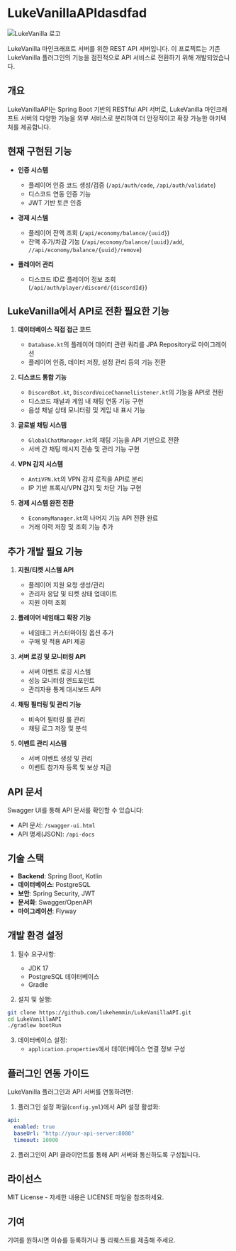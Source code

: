 # LukeVanillaAPIdasdfad

![LukeVanilla 로고](https://cdn.discordapp.com/attachments/1266886234907611159/1308189328970743858/29b804970c9d735c.png?ex=6775ba41&is=677468c1&hm=29b0d34074ec1cacbd59ff78b83458d5620c11b9f63dcb5403ed0360002da674&)

LukeVanilla 마인크래프트 서버를 위한 REST API 서버입니다. 이 프로젝트는 기존 LukeVanilla 플러그인의 기능을 점진적으로 API 서비스로 전환하기 위해 개발되었습니다.

## 개요

LukeVanillaAPI는 Spring Boot 기반의 RESTful API 서버로, LukeVanilla 마인크래프트 서버의 다양한 기능을 외부 서비스로 분리하여 더 안정적이고 확장 가능한 아키텍처를 제공합니다.

## 현재 구현된 기능

- **인증 시스템**
  - 플레이어 인증 코드 생성/검증 (`/api/auth/code`, `/api/auth/validate`)
  - 디스코드 연동 인증 기능
  - JWT 기반 토큰 인증

- **경제 시스템**
  - 플레이어 잔액 조회 (`/api/economy/balance/{uuid}`)
  - 잔액 추가/차감 기능 (`/api/economy/balance/{uuid}/add`, `//api/economy/balance/{uuid}/remove`)

- **플레이어 관리**
  - 디스코드 ID로 플레이어 정보 조회 (`/api/auth/player/discord/{discordId}`)

## LukeVanilla에서 API로 전환 필요한 기능

1. **데이터베이스 직접 접근 코드**
   - `Database.kt`의 플레이어 데이터 관련 쿼리를 JPA Repository로 마이그레이션
   - 플레이어 인증, 데이터 저장, 설정 관리 등의 기능 전환

2. **디스코드 통합 기능**
   - `DiscordBot.kt`, `DiscordVoiceChannelListener.kt`의 기능을 API로 전환
   - 디스코드 채널과 게임 내 채팅 연동 기능 구현
   - 음성 채널 상태 모니터링 및 게임 내 표시 기능

3. **글로벌 채팅 시스템**
   - `GlobalChatManager.kt`의 채팅 기능을 API 기반으로 전환
   - 서버 간 채팅 메시지 전송 및 관리 기능 구현

4. **VPN 감지 시스템**
   - `AntiVPN.kt`의 VPN 감지 로직을 API로 분리
   - IP 기반 프록시/VPN 감지 및 차단 기능 구현

5. **경제 시스템 완전 전환**
   - `EconomyManager.kt`의 나머지 기능 API 전환 완료
   - 거래 이력 저장 및 조회 기능 추가

## 추가 개발 필요 기능

1. **지원/티켓 시스템 API**
   - 플레이어 지원 요청 생성/관리
   - 관리자 응답 및 티켓 상태 업데이트
   - 지원 이력 조회

2. **플레이어 네임태그 확장 기능**
   - 네임태그 커스터마이징 옵션 추가
   - 구매 및 적용 API 제공

3. **서버 로깅 및 모니터링 API**
   - 서버 이벤트 로깅 시스템
   - 성능 모니터링 엔드포인트
   - 관리자용 통계 대시보드 API

4. **채팅 필터링 및 관리 기능**
   - 비속어 필터링 룰 관리
   - 채팅 로그 저장 및 분석

5. **이벤트 관리 시스템**
   - 서버 이벤트 생성 및 관리
   - 이벤트 참가자 등록 및 보상 지급

## API 문서

Swagger UI를 통해 API 문서를 확인할 수 있습니다:
- API 문서: `/swagger-ui.html`
- API 명세(JSON): `/api-docs`

## 기술 스택

- **Backend**: Spring Boot, Kotlin
- **데이터베이스**: PostgreSQL
- **보안**: Spring Security, JWT
- **문서화**: Swagger/OpenAPI
- **마이그레이션**: Flyway

## 개발 환경 설정

1. 필수 요구사항:
   - JDK 17
   - PostgreSQL 데이터베이스
   - Gradle

2. 설치 및 실행:
```bash
git clone https://github.com/lukehemmin/LukeVanillaAPI.git
cd LukeVanillaAPI
./gradlew bootRun
```

3. 데이터베이스 설정:
   - `application.properties`에서 데이터베이스 연결 정보 구성

## 플러그인 연동 가이드

LukeVanilla 플러그인과 API 서버를 연동하려면:

1. 플러그인 설정 파일(`config.yml`)에서 API 설정 활성화:
```yaml
api:
  enabled: true
  baseUrl: "http://your-api-server:8080"
  timeout: 10000
```

2. 플러그인이 API 클라이언트를 통해 API 서버와 통신하도록 구성됩니다.

## 라이선스

MIT License - 자세한 내용은 LICENSE 파일을 참조하세요.

## 기여

기여를 원하시면 이슈를 등록하거나 풀 리퀘스트를 제출해 주세요.